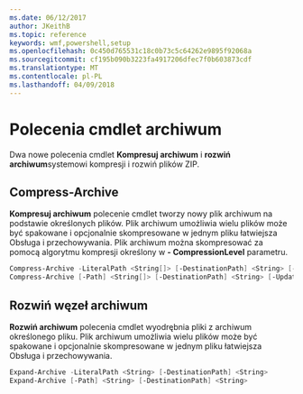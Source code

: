 ```yaml
---
ms.date: 06/12/2017
author: JKeithB
ms.topic: reference
keywords: wmf,powershell,setup
ms.openlocfilehash: 0c450d765531c18c0b73c5c64262e9895f92068a
ms.sourcegitcommit: cf195b090b3223fa4917206dfec7f0b603873cdf
ms.translationtype: MT
ms.contentlocale: pl-PL
ms.lasthandoff: 04/09/2018
---
```

# <a name="archive-cmdlets"></a>Polecenia cmdlet archiwum

Dwa nowe polecenia cmdlet **Kompresuj archiwum** i **rozwiń archiwum**systemowi kompresji i rozwiń plików ZIP.

## <a name="compress-archive"></a>Compress-Archive
**Kompresuj archiwum** polecenie cmdlet tworzy nowy plik archiwum na podstawie określonych plików. Plik archiwum umożliwia wielu plików może być spakowane i opcjonalnie skompresowane w jednym pliku łatwiejsza Obsługa i przechowywania. Plik archiwum można skompresować za pomocą algorytmu kompresji określony w **- CompressionLevel** parametru.
```powershell
Compress-Archive -LiteralPath <String[]> [-DestinationPath] <String> [-Update] [-CompressionLevel <Microsoft.PowerShell.Commands.CompressionLevel>]
Compress-Archive [-Path] <String[]> [-DestinationPath] <String> [-Update] [-CompressionLevel <Microsoft.PowerShell.Commands.CompressionLevel>]
```

## <a name="expand-archive"></a>Rozwiń węzeł archiwum
**Rozwiń archiwum** polecenia cmdlet wyodrębnia pliki z archiwum określonego pliku. Plik archiwum umożliwia wielu plików może być spakowane i opcjonalnie skompresowane w jednym pliku łatwiejsza Obsługa i przechowywania.
```powershell
Expand-Archive -LiteralPath <String> [-DestinationPath] <String>
Expand-Archive [-Path] <String> [-DestinationPath] <String>
```